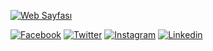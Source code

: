 [![Web Sayfası](http://www.mzffr.com/mzffr_logo.png)](http://www.mzffr.com) 

[![Facebook](https://img.shields.io/badge/-Facebook-3b5998?style=quare&labelColor=3b5998&logo=Facebook&logoColor=white&link=link)](https://www.facebook.com/mzffrcom) 
[![Twitter](https://img.shields.io/badge/-Twitter-1DA1F2?style=flat-quare&labelColor=1DA1F2&logo=Twitter&logoColor=white&link=link)](https://www.twitter.com/mzffrcom) 
[![Instagram](https://img.shields.io/badge/-Instagram-F56040?style=flat-quare&labelColor=F56040&logo=Instagram&logoColor=white&link=link)](https://www.instagram.com/mzffr67) 
[![Linkedin](https://img.shields.io/badge/-Linkedin-2867B2?style=flat-quare&labelColor=2867B2&logo=Linkedin&logoColor=white&link=link)](https://www.linkedin.com/in/mzffrcom)

<!--
**mzffr67/mzffr67** is a ✨ _special_ ✨ repository because its `README.md` (this file) appears on your GitHub profile.

Here are some ideas to get you started:

- 🔭 I’m currently working on ...
- 🌱 I’m currently learning ...
- 👯 I’m looking to collaborate on ...
- 🤔 I’m looking for help with ...
- 💬 Ask me about ...
- 📫 How to reach me: ...
- 😄 Pronouns: ...
- ⚡ Fun fact: ...
-->
